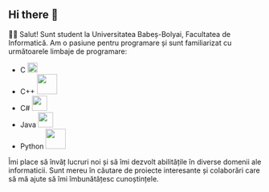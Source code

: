 ## Hi there 👋

👨‍🎓 Salut! Sunt student la Universitatea Babeș-Bolyai, Facultatea de Informatică. Am o pasiune pentru programare și sunt familiarizat cu următoarele limbaje de programare:

- C <img src="https://github.githubassets.com/images/icons/emoji/unicode/1f1e8.png?v8" width="20">
- C++ <img src="https://img.shields.io/badge/-C++-00599C?style=flat&logo=c%2B%2B" width="40">
- C# <img src="https://img.shields.io/badge/-C%23-239120?style=flat&logo=c-sharp" width="30">
- Java <img src="https://img.shields.io/badge/-Java-007396?style=flat&logo=java" width="30">
- Python <img src="https://img.shields.io/badge/-Python-3776AB?style=flat&logo=python" width="40">

Îmi place să învăț lucruri noi și să îmi dezvolt abilitățile în diverse domenii ale informaticii. Sunt mereu în căutare de proiecte interesante și colaborări care să mă ajute să îmi îmbunătățesc cunoștințele.
